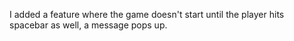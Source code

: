 I added a feature where the game doesn't start until the player hits spacebar
as well, a message pops up.

